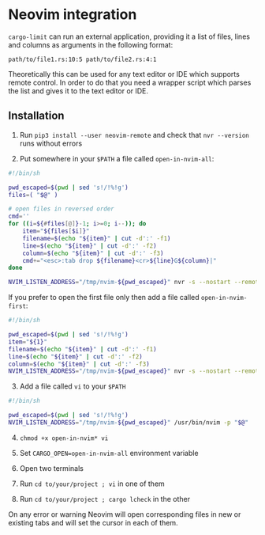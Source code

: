 # Neovim integration
`cargo-limit` can run an external application, providing it a list of files, lines and columns as arguments in the following format:

```
path/to/file1.rs:10:5 path/to/file2.rs:4:1
```

Theoretically this can be used for any text editor or IDE which supports remote control. In order to do that you need a wrapper script which parses the list and gives it to the text editor or IDE.

## Installation
1. Run `pip3 install --user neovim-remote` and check that `nvr --version` runs without errors

2. Put somewhere in your `$PATH` a file called `open-in-nvim-all`:
```bash
#!/bin/sh

pwd_escaped=$(pwd | sed 's!/!%!g')
files=( "$@" )

# open files in reversed order
cmd=''
for ((i=${#files[@]}-1; i>=0; i--)); do
    item="${files[$i]}"
    filename=$(echo "${item}" | cut -d':' -f1)
    line=$(echo "${item}" | cut -d':' -f2)
    column=$(echo "${item}" | cut -d':' -f3)
    cmd+="<esc>:tab drop ${filename}<cr>${line}G${column}|"
done

NVIM_LISTEN_ADDRESS="/tmp/nvim-${pwd_escaped}" nvr -s --nostart --remote-send "${cmd}"
```

If you prefer to open the first file only then add a file called `open-in-nvim-first`:
```bash
#!/bin/sh

pwd_escaped=$(pwd | sed 's!/!%!g')
item="${1}"
filename=$(echo "${item}" | cut -d':' -f1)
line=$(echo "${item}" | cut -d':' -f2)
column=$(echo "${item}" | cut -d':' -f3)
NVIM_LISTEN_ADDRESS="/tmp/nvim-${pwd_escaped}" nvr -s --nostart --remote-send "<esc>:tab drop ${filename}<cr>${line}G${column}|"
```

3. Add a file called `vi` to your `$PATH`
```bash
#!/bin/sh

pwd_escaped=$(pwd | sed 's!/!%!g')
NVIM_LISTEN_ADDRESS="/tmp/nvim-${pwd_escaped}" /usr/bin/nvim -p "$@"
```

4. `chmod +x open-in-nvim* vi`

5. Set `CARGO_OPEN=open-in-nvim-all` environment variable

6. Open two terminals

7. Run `cd to/your/project ; vi` in one of them

8. Run `cd to/your/project ; cargo lcheck` in the other

On any error or warning Neovim will open corresponding files in new or existing tabs and will set the cursor in each of them.
